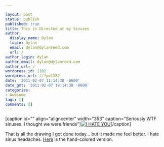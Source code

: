 ```yaml
---

layout: post
status: publish
published: true
title: This is Directed at my Sinuses
author:
  display_name: Dylan
  login: dylan
  email: dylan@dylanreed.com
  url: /
author_login: dylan
author_email: dylan@dylanreed.com
author_url: /
wordpress_id: 1182
wordpress_url: //?p=1182
date: '2011-02-07 11:14:38 -0600'
date_gmt: '2011-02-07 19:14:38 -0600'
categories:
- Awesome
tags: []
comments: []
---
```


[caption id="" align="aligncenter" width="353" caption="Seriously WTF sinuses. I thought we were friends"][![][1]][2][/caption]

   [1]: http://farm6.static.flickr.com/5058/5425954358_99d2f0bc2b.jpg (I HATE YOU)
   [2]: http://farm6.static.flickr.com/5058/5425954358_99d2f0bc2b.jpg

That is all the drawing I got done today... but it made me feel better. I hate sinus headaches. [Here][3] is the hand-colored version.

   [3]: http://farm6.static.flickr.com/5011/5425882818_10b9cc3359.jpg

